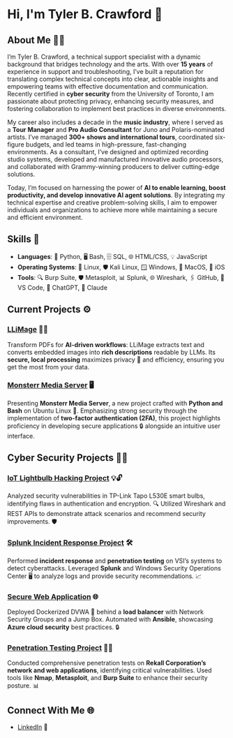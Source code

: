 # Hi, I'm Tyler B. Crawford 👋

## About Me 🧑‍💻

I’m Tyler B. Crawford, a technical support specialist with a dynamic background that bridges technology and the arts. With over **15 years** of experience in support and troubleshooting, I’ve built a reputation for translating complex technical concepts into clear, actionable insights and empowering teams with effective documentation and communication. Recently certified in **cyber security** from the University of Toronto, I am passionate about protecting privacy, enhancing security measures, and fostering collaboration to implement best practices in diverse environments.

My career also includes a decade in the **music industry**, where I served as a **Tour Manager** and **Pro Audio Consultant** for Juno and Polaris-nominated artists. I’ve managed **300+ shows and international tours**, coordinated six-figure budgets, and led teams in high-pressure, fast-changing environments. As a consultant, I’ve designed and optimized recording studio systems, developed and manufactured innovative audio processors, and collaborated with Grammy-winning producers to deliver cutting-edge solutions.

Today, I’m focused on harnessing the power of **AI to enable learning, boost productivity, and develop innovative AI agent solutions**. By integrating my technical expertise and creative problem-solving skills, I aim to empower individuals and organizations to achieve more while maintaining a secure and efficient environment.
## Skills 🚀

- **Languages**: 🐍 Python, 🖥️ Bash, 🗄️ SQL, 🌐 HTML/CSS, 💡 JavaScript  
- **Operating Systems**: 🐧 Linux, 🛡️ Kali Linux, 🪟 Windows, 🍎 MacOS, 📱 iOS  
- **Tools**: 🔍 Burp Suite, 🛡️ Metasploit, 📊 Splunk, 🌐 Wireshark, 🖇️ GitHub, 📝 VS Code, 🤖 ChatGPT, 🔮 Claude  

## Current Projects ⚙️

### [LLiMage](https://github.com/tylerbcrawford/llimage) 📄✨
Transform PDFs for **AI-driven workflows**: LLiMage extracts text and converts embedded images into **rich descriptions** readable by LLMs. Its **secure, local processing** maximizes privacy 🔐 and efficiency, ensuring you get the most from your data.

### [Monsterr Media Server](https://github.com/tylerbcrawford/monsterr-media-server) 🖥️
Presenting **Monsterr Media Server**, a new project crafted with **Python and Bash** on Ubuntu Linux 🐧. Emphasizing strong security through the implementation of **two-factor authentication (2FA)**, this project highlights proficiency in developing secure applications 🔒 alongside an intuitive user interface.

## Cyber Security Projects 🕵️‍♂️

### [IoT Lightbulb Hacking Project](https://github.com/tylerbcrawford/iot-vulnerability-analysis) 💡🔓
Analyzed security vulnerabilities in TP-Link Tapo L530E smart bulbs, identifying flaws in authentication and encryption. 🔍 Utilized Wireshark and REST APIs to demonstrate attack scenarios and recommend security improvements. 🛡️

### [Splunk Incident Response Project](https://github.com/tylerbcrawford/vsi-splunk-siem) 🛠️
Performed **incident response** and **penetration testing** on VSI’s systems to detect cyberattacks. Leveraged **Splunk** and Windows Security Operations Center 🖥️ to analyze logs and provide security recommendations. 📈

### [Secure Web Application](https://github.com/tylerbcrawford/azure-cloud-security) 🌐
Deployed Dockerized DVWA 🐳 behind a **load balancer** with Network Security Groups and a Jump Box. Automated with **Ansible**, showcasing **Azure cloud security** best practices. 🔒

### [Penetration Testing Project](https://github.com/tylerbcrawford/rekall-penetration-testing) 🕵️‍♀️
Conducted comprehensive penetration tests on **Rekall Corporation’s network and web applications**, identifying critical vulnerabilities. Used tools like **Nmap**, **Metasploit**, and **Burp Suite** to enhance their security posture. 📊

## Connect With Me 🌐

- [LinkedIn](https://www.linkedin.com/in/tylerbcrawford) 🤝
